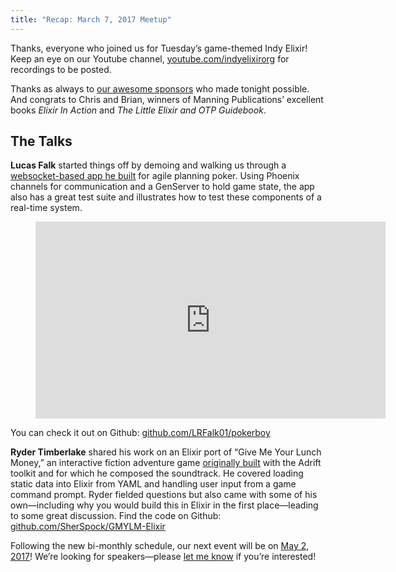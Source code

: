 ```yaml
---
title: "Recap: March 7, 2017 Meetup"
---
```


Thanks, everyone who joined us for Tuesday’s game-themed Indy Elixir! Keep an eye on our Youtube channel, [youtube.com/indyelixirorg](https://www.youtube.com/indyelixirorg) for recordings to be posted.

Thanks as always to [our awesome sponsors](https://www.meetup.com/indyelixir/sponsors/) who made tonight possible. And congrats to Chris and Brian, winners of Manning Publications’ excellent books *Elixir In Action* and *The Little Elixir and OTP Guidebook*.

## The Talks

**Lucas Falk** started things off by demoing and walking us through a [websocket-based app he built](https://planning.falk.pw/) for agile planning poker. Using Phoenix channels for communication and a GenServer to hold game state, the app also has a great test suite and illustrates how to test these components of a real-time system.

<figure>
  <div class="FlexVideo">
    <iframe width="560" height="315" src="https://www.youtube.com/embed/upoHgg_WK0g" frameborder="0" allowfullscreen></iframe>
  </div>
</figure>

You can check it out on Github: [github.com/LRFalk01/pokerboy](https://github.com/LRFalk01/pokerboy)

**Ryder Timberlake** shared his work on an Elixir port of “Give Me Your Lunch Money,” an interactive fiction adventure game [originally built](http://www.adrift.co/game/1197) with the Adrift toolkit and for which he composed the soundtrack. He covered loading static data into Elixir from YAML and handling user input from a game command prompt. Ryder fielded questions but also came with some of his own—including why you would build this in Elixir in the first place—leading to some great discussion. Find the code on Github: [github.com/SherSpock/GMYLM-Elixir](https://github.com/SherSpock/GMYLM-Elixir)

Following the new bi-monthly schedule, our next event will be on [May 2, 2017](https://www.meetup.com/indyelixir/events/238289127/)! We’re looking for speakers—please [let me know](mailto:hello@indyelixir.org) if you’re interested!
